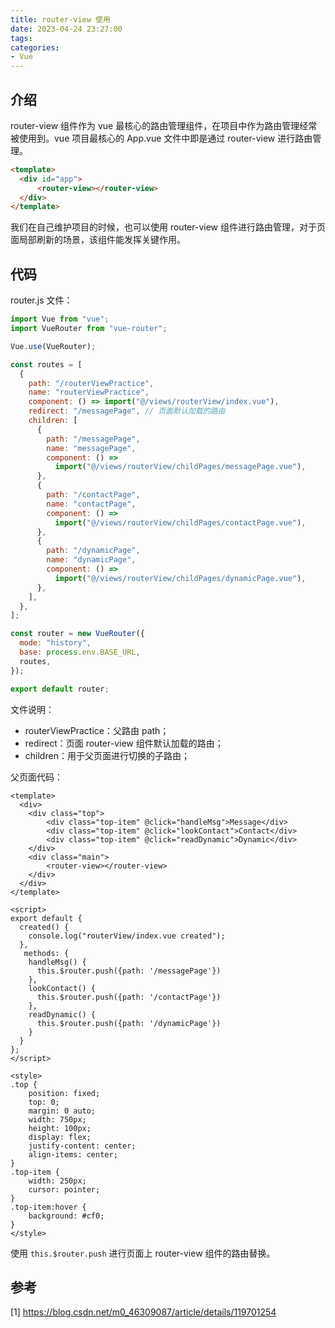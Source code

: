 ```yaml
---
title: router-view 使用
date: 2023-04-24 23:27:00
tags:
categories:
- Vue
---
```


## 介绍
router-view 组件作为 vue 最核心的路由管理组件，在项目中作为路由管理经常被使用到。vue 项目最核心的 App.vue 文件中即是通过 router-view 进行路由管理。
```html
<template>
  <div id="app">
      <router-view></router-view>
  </div>
</template>
```

我们在自己维护项目的时候，也可以使用 router-view 组件进行路由管理，对于页面局部刷新的场景，该组件能发挥关键作用。

## 代码
router.js 文件：
```javascript
import Vue from "vue";
import VueRouter from "vue-router";

Vue.use(VueRouter);

const routes = [
  {
    path: "/routerViewPractice",
    name: "routerViewPractice",
    component: () => import("@/views/routerView/index.vue"),
    redirect: "/messagePage", // 页面默认加载的路由
    children: [
      {
        path: "/messagePage",
        name: "messagePage",
        component: () =>
          import("@/views/routerView/childPages/messagePage.vue"),
      },
      {
        path: "/contactPage",
        name: "contactPage",
        component: () =>
          import("@/views/routerView/childPages/contactPage.vue"),
      },
      {
        path: "/dynamicPage",
        name: "dynamicPage",
        component: () =>
          import("@/views/routerView/childPages/dynamicPage.vue"),
      },
    ],
  },
];

const router = new VueRouter({
  mode: "history",
  base: process.env.BASE_URL,
  routes,
});

export default router;
```
文件说明：
- routerViewPractice：父路由 path；
- redirect：页面 router-view 组件默认加载的路由；
- children：用于父页面进行切换的子路由；

父页面代码：
```vue
<template>
  <div>
    <div class="top">
        <div class="top-item" @click="handleMsg">Message</div>
        <div class="top-item" @click="lookContact">Contact</div>
        <div class="top-item" @click="readDynamic">Dynamic</div>
    </div>
    <div class="main">
        <router-view></router-view>
    </div>
  </div>
</template>

<script>
export default {
  created() {
    console.log("routerView/index.vue created");
  },
   methods: {
    handleMsg() {
      this.$router.push({path: '/messagePage'})
    },
    lookContact() {
      this.$router.push({path: '/contactPage'})
    },
    readDynamic() {
      this.$router.push({path: '/dynamicPage'})
    }
  }
};
</script>

<style>
.top {
    position: fixed;
    top: 0;
    margin: 0 auto;
    width: 750px;
    height: 100px;
    display: flex;
    justify-content: center;
    align-items: center;
}
.top-item {
    width: 250px;
    cursor: pointer;
}
.top-item:hover {
    background: #cf0;
}
</style>
```
使用 `this.$router.push` 进行页面上 router-view 组件的路由替换。


## 参考
[1] https://blog.csdn.net/m0_46309087/article/details/119701254